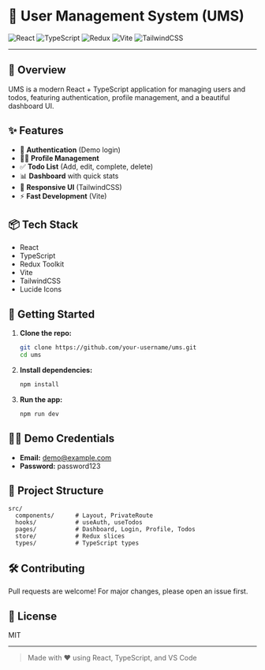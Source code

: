 # 🚀 User Management System (UMS)

![React](https://img.shields.io/badge/React-18-blue?logo=react)
![TypeScript](https://img.shields.io/badge/TypeScript-5.5-blue?logo=typescript)
![Redux](https://img.shields.io/badge/Redux-Toolkit-purple?logo=redux)
![Vite](https://img.shields.io/badge/Vite-5.4-yellow?logo=vite)
![TailwindCSS](https://img.shields.io/badge/TailwindCSS-3.4-teal?logo=tailwindcss)

---

## 📝 Overview

UMS is a modern React + TypeScript application for managing users and todos, featuring authentication, profile management, and a beautiful dashboard UI.

## ✨ Features

- 🔐 **Authentication** (Demo login)
- 🧑‍💻 **Profile Management**
- ✅ **Todo List** (Add, edit, complete, delete)
- 📊 **Dashboard** with quick stats
- 🎨 **Responsive UI** (TailwindCSS)
- ⚡ **Fast Development** (Vite)

## 📦 Tech Stack

- React
- TypeScript
- Redux Toolkit
- Vite
- TailwindCSS
- Lucide Icons

## 🚦 Getting Started

1. **Clone the repo:**
   ```sh
   git clone https://github.com/your-username/ums.git
   cd ums
   ```
2. **Install dependencies:**
   ```sh
   npm install
   ```
3. **Run the app:**
   ```sh
   npm run dev
   ```

## 🧑‍🎓 Demo Credentials

- **Email:** demo@example.com
- **Password:** password123

## 📁 Project Structure

```
src/
  components/      # Layout, PrivateRoute
  hooks/           # useAuth, useTodos
  pages/           # Dashboard, Login, Profile, Todos
  store/           # Redux slices
  types/           # TypeScript types
```

## 🛠️ Contributing

Pull requests are welcome! For major changes, please open an issue first.

## 📄 License

MIT

---

> Made with ❤️ using React, TypeScript, and VS Code
